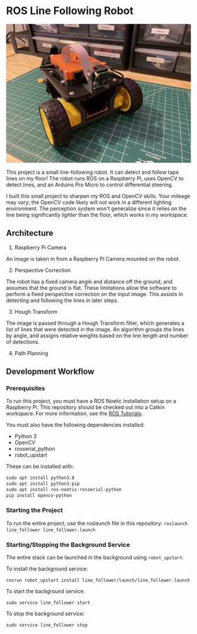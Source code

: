 # ROS Line Following Robot

![Line Follower Robot](/assets/images/robot-2.JPEG)

This project is a small line-following robot. It can detect and follow tape lines on my floor! 
The robot runs ROS on a Raspberry Pi, uses OpenCV to detect lines, and an Arduino Pro Micro to control
differential steering.

I built this small project to sharpen my ROS and OpenCV skills. Your mileage may vary; the OpenCV code
likely will not work in a different lighting environment. The perception system won't generalize since it relies on the line being significantly _lighter_ than the floor, which works in my workspace.

## Architecture

1. Raspberry Pi Camera

An image is taken in from a Raspberry Pi Camera mounted on the robot.

2. Perspective Correction

The robot has a fixed camera angle and distance off the ground, and assumes
that the ground is flat. These limitations allow the software to perform a 
fixed perspective correction on the input image. This assists in detecting and following the lines in later steps.

3. Hough Transform

The image is passed through a Hough Transform filter, which generates a list of lines that were detected in the image. An algorithm groups the lines by angle, and
assigns relative weights based on the line length and number of detections.

4. Path Planning



## Development Workflow

### Prerequisites
To run this project, you must have a ROS Noetic installation setup on a Raspberry Pi. This repository should be checked out into a Catkin workspace. For more information, see the [ROS Tutorials](http://wiki.ros.org/ROS/Tutorials).

You must also have the following dependencies installed: 
- Python 3
- OpenCV
- rosserial_python
- robot_upstart

These can be installed with:
```
sudo apt install python3.8
sudo apt install python3-pip
sudo apt install ros-noetic-rosserial-python
pip install opencv-python
```

### Starting the Project
To run the entire project, use the roslaunch file in this repository:
`roslaunch line_follower line_follower.launch`

### Starting/Stopping the Background Service

The entire stack can be launched in the background using `robot_upstart`.

To install the background service:
```
rosrun robot_upstart install line_follower/launch/line_follower.launch
```

To start the background service:
```
sudo service line_follower start
```

To stop the background service:
```
sudo service line_follower stop
```
